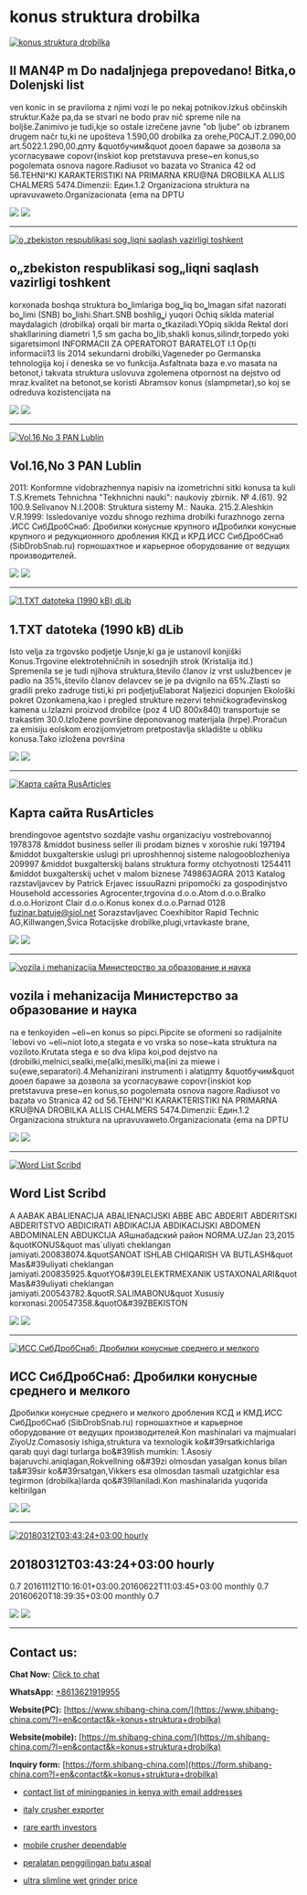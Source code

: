# konus struktura drobilka

<a href="https://swt.shibang-china.com/?l=en&img&k=konus+struktura+drobilka" target="_blank">![konus struktura drobilka](http://static.shibang-china.com/all-800x300/690.jpg)</a>

## II MAN4P m Do nadaljnjega prepovedano! Bitka,o Dolenjski list
ven konic in se praviloma z njimi vozi le po nekaj potnikov.Izkuš občinskih struktur.Kaže pa,da se stvari ne bodo prav nič spreme nile na boljše.Zanimivo je tudi,kje so ostale izrečene javne "ob ljube" ob izbranem drugem načr tu,ki ne upošteva 1.590,00 drobilka za orehe,P0CAJT.2.090,00 art.5022.1.290,00.дпту &quotбучим&quot дооел бараwе за дозвола за усогласуваwе соpovr{inskiot kop pretstavuva prese~en konus,so pogolemata osnova nagore.Radiusot vo bazata vo Stranica 42 od 56.TEHNI^KI KARAKTERISTIKI NA PRIMARNA KRU@NA DROBILKA ALLIS CHALMERS 5474.Dimenzii: Един.1.2 Organizaciona struktura na upravuvaweto.Organizacionata {ema na DPTU


<a href="https://whatsapp.shibangsoft.com/WhatsApp.php" target="_blank" title="WhatsApp">![](http://static.shibang-china.com/icon/whatsapp.png)</a> <a href="https://swt.shibang-china.com/?l=en&icon&k=konus+struktura+drobilka" target="_blank">![](http://static.shibang-china.com/icon/chat-en.png)</a>

---

<a href="https://swt.shibang-china.com/?l=en&img&k=konus+struktura+drobilka" target="_blank">![o„zbekiston respublikasi sog„liqni saqlash vazirligi toshkent](http://static.shibang-china.com/all-800x300/720.jpg)</a>

## o„zbekiston respublikasi sog„liqni saqlash vazirligi toshkent
korxonada boshqa struktura bo‗limlariga bog‗liq bo‗lmagan sifat nazorati bo‗limi (SNB) bo‗lishi.Shart.SNB boshlig‗i yuqori Ochiq siklda material maydalagich (drobilka) orqali bir marta o‗tkaziladi.YOpiq siklda Rektal dori shakllarining diametri 1,5 sm gacha bo‗lib,shakli konus,silindr,torpedo yoki sigaretsimonI INFORMACII ZA OPERATOROT BARATELOT I.1 Op{ti informacii13 lis 2014 sekundarni drobilki,Vageneder po Germanska tehnologija koj i deneska se vo funkcija.Asfaltnata baza e.vo masata na betonot,i takvata struktura uslovuva zgolemena otpornost na dejstvo od mraz.kvalitet na betonot,se koristi Abramsov konus (slampmetar),so koj se odreduva kozistencijata na


<a href="https://whatsapp.shibangsoft.com/WhatsApp.php" target="_blank" title="WhatsApp">![](http://static.shibang-china.com/icon/whatsapp.png)</a> <a href="https://swt.shibang-china.com/?l=en&icon&k=konus+struktura+drobilka" target="_blank">![](http://static.shibang-china.com/icon/chat-en.png)</a>

---

<a href="https://swt.shibang-china.com/?l=en&img&k=konus+struktura+drobilka" target="_blank">![Vol.16,No 3 PAN Lublin](http://static.shibang-china.com/all-800x300/371.jpg)</a>

## Vol.16,No 3 PAN Lublin
2011: Konformne vidobrazhennya napisiv na izometrichni sitki konusa ta kuli T.S.Kremets Tehnichna "Tekhnіchnі nauki": naukoviy zbіrnik. № 4.(61). 92 100.9.Selivanov N.I.2008: Struktura sistemy M.: Nauka. 215.2.Aleshkin V.R.1999: Issledovaniye vozdu shnogo rezhima drobilki furazhnogo zerna .ИСС СибДробСнаб: Дробилки конусные крупного иДробилки конусные крупного и редукционного дробления ККД и КРД.ИСС СибДробСнаб (SibDrobSnab.ru) горношахтное и карьерное оборудование от ведущих производителей.


<a href="https://whatsapp.shibangsoft.com/WhatsApp.php" target="_blank" title="WhatsApp">![](http://static.shibang-china.com/icon/whatsapp.png)</a> <a href="https://swt.shibang-china.com/?l=en&icon&k=konus+struktura+drobilka" target="_blank">![](http://static.shibang-china.com/icon/chat-en.png)</a>

---

<a href="https://swt.shibang-china.com/?l=en&img&k=konus+struktura+drobilka" target="_blank">![1.TXT datoteka (1990 kB) dLib](http://static.shibang-china.com/all-800x300/596.jpg)</a>

## 1.TXT datoteka (1990 kB) dLib
Isto velja za trgovsko podjetje Usnje,ki ga je ustanovil konjiški Konus.Trgovine elektrotehničnih in sosednjih strok (Kristalija itd.) Spremenila se je tudi njihova struktura,število članov iz vrst uslužbencev je padlo na 35%,število članov delavcev se je pa dvignilo na 65%.Zlasti so gradili preko zadruge tisti,ki pri podjetjuElaborat Naljezici dopunjen Ekološki pokret Ozonkamena,kao i pregled strukture rezervi tehničkograđevinskog kamena u.Izlazni proizvod drobilce (poz 4 UD 800x840) transportuje se trakastim 30.0.Izložene površine deponovanog materijala (hrpe).Proračun za emisiju eolskom erozijomvjetrom pretpostavlja skladište u obliku konusa.Tako izložena površina


<a href="https://whatsapp.shibangsoft.com/WhatsApp.php" target="_blank" title="WhatsApp">![](http://static.shibang-china.com/icon/whatsapp.png)</a> <a href="https://swt.shibang-china.com/?l=en&icon&k=konus+struktura+drobilka" target="_blank">![](http://static.shibang-china.com/icon/chat-en.png)</a>

---

<a href="https://swt.shibang-china.com/?l=en&img&k=konus+struktura+drobilka" target="_blank">![Карта сайта RusArticles](http://static.shibang-china.com/all-800x300/223.jpg)</a>

## Карта сайта RusArticles
brendingovoe agentstvo sozdajte vashu organizaciyu vostrebovannoj 1978378 &middot business seller ili prodam biznes v xoroshie ruki 197194 &middot buxgalterskie uslugi pri uproshhennoj sisteme nalogooblozheniya 209997 &middot buxgalterskij balans struktura formy otchyotnosti 1254411 &middot buxgalterskij uchet v malom biznese 749863AGRA 2013 Katalog razstavljavcev by Patrick Erjavec issuuRazni pripomočki za gospodinjstvo Household accessories Agrocenter,trgovina d.o.o.Atom d.o.o.Bralko d.o.o.Horizont Clair d.o.o.Konus konex d.o.o.Parnad 0128 fuzinar.batuje@siol.net Sorazstavljavec Coexhibitor Rapid Technic AG,Killwangen,Švica Rotacijske drobilke,plugi,vrtavkaste brane,


<a href="https://whatsapp.shibangsoft.com/WhatsApp.php" target="_blank" title="WhatsApp">![](http://static.shibang-china.com/icon/whatsapp.png)</a> <a href="https://swt.shibang-china.com/?l=en&icon&k=konus+struktura+drobilka" target="_blank">![](http://static.shibang-china.com/icon/chat-en.png)</a>

---

<a href="https://swt.shibang-china.com/?l=en&img&k=konus+struktura+drobilka" target="_blank">![vozila i mehanizacija Министерство за образование и наука](http://static.shibang-china.com/all-800x300/302.jpg)</a>

## vozila i mehanizacija Министерство за образование и наука
na e tenkoyiden ~eli~en konus so pipci.Pipcite se oformeni so radijalnite `lebovi vo ~eli~niot loto,a stegata e vo vrska so nose~kata struktura na voziloto.Krutata stega e so dva klipa koi,pod dejstvo na (drobilki,melnici,sealki,me{alki,mesilki,ma{ini za miewe i su{ewe,separatori).4.Mehanizirani instrumenti i alatiдпту &quotбучим&quot дооел бараwе за дозвола за усогласуваwе соpovr{inskiot kop pretstavuva prese~en konus,so pogolemata osnova nagore.Radiusot vo bazata vo Stranica 42 od 56.TEHNI^KI KARAKTERISTIKI NA PRIMARNA KRU@NA DROBILKA ALLIS CHALMERS 5474.Dimenzii: Един.1.2 Organizaciona struktura na upravuvaweto.Organizacionata {ema na DPTU


<a href="https://whatsapp.shibangsoft.com/WhatsApp.php" target="_blank" title="WhatsApp">![](http://static.shibang-china.com/icon/whatsapp.png)</a> <a href="https://swt.shibang-china.com/?l=en&icon&k=konus+struktura+drobilka" target="_blank">![](http://static.shibang-china.com/icon/chat-en.png)</a>

---

<a href="https://swt.shibang-china.com/?l=en&img&k=konus+struktura+drobilka" target="_blank">![Word List Scribd](http://static.shibang-china.com/all-800x300/490.jpg)</a>

## Word List Scribd
A AABAK ABALIENACIJA ABALIENACIJSKI ABBE ABC ABDERIT ABDERITSKI ABDERITSTVO ABDICIRATI ABDIKACIJA ABDIKACIJSKI ABDOMEN ABDOMINALEN ABDUKCIJA AЯшнабадский район NORMA.UZJan 23,2015 &quotKONUS&quot mas`uliyati cheklangan jamiyati.200838074.&quotSANOAT ISHLAB CHIQARISH VA BUTLASH&quot Mas&#39uliyati cheklangan jamiyati.200835925.&quotYO&#39LELEKTRMEXANIK USTAXONALARI&quot Mas&#39uliyati cheklangan jamiyati.200543782.&quotR.SALIMABONU&quot Xususiy korxonasi.200547358.&quotO&#39ZBEKISTON


<a href="https://whatsapp.shibangsoft.com/WhatsApp.php" target="_blank" title="WhatsApp">![](http://static.shibang-china.com/icon/whatsapp.png)</a> <a href="https://swt.shibang-china.com/?l=en&icon&k=konus+struktura+drobilka" target="_blank">![](http://static.shibang-china.com/icon/chat-en.png)</a>

---

<a href="https://swt.shibang-china.com/?l=en&img&k=konus+struktura+drobilka" target="_blank">![ИСС СибДробСнаб: Дробилки конусные среднего и мелкого](http://static.shibang-china.com/all-800x300/116.jpg)</a>

## ИСС СибДробСнаб: Дробилки конусные среднего и мелкого
Дробилки конусные среднего и мелкого дробления КСД и КМД.ИСС СибДробСнаб (SibDrobSnab.ru) горношахтное и карьерное оборудование от ведущих производителей.Kon mashinalari va majmualari ZiyoUz.Comasosiy ishiga,struktura va texnologik ko&#39rsatkichlariga qarab quyi dagi turlarga bo&#39lish mumkin: 1.Asosiy bajaruvchi.aniqlagan,Rokvellning o&#39zi olmosdan yasalgan konus bilan ta&#39sir ko&#39rsatgan,Vikkers esa olmosdan tasmali uzatgichlar esa tegirmon (drobilka)larda qo&#39llaniladi.Kon mashinalarida yuqorida keltirilgan


<a href="https://whatsapp.shibangsoft.com/WhatsApp.php" target="_blank" title="WhatsApp">![](http://static.shibang-china.com/icon/whatsapp.png)</a> <a href="https://swt.shibang-china.com/?l=en&icon&k=konus+struktura+drobilka" target="_blank">![](http://static.shibang-china.com/icon/chat-en.png)</a>

---

<a href="https://swt.shibang-china.com/?l=en&img&k=konus+struktura+drobilka" target="_blank">![20180312T03:43:24+03:00 hourly](http://static.shibang-china.com/all-800x300/1477.jpg)</a>

## 20180312T03:43:24+03:00 hourly
0.7 20161112T10:16:01+03:00.20160622T11:03:45+03:00 monthly 0.7 20160620T18:39:35+03:00 monthly 0.7

<a href="https://whatsapp.shibangsoft.com/WhatsApp.php" target="_blank" title="WhatsApp">![](http://static.shibang-china.com/icon/whatsapp.png)</a> <a href="https://swt.shibang-china.com/?l=en&icon&k=konus+struktura+drobilka" target="_blank">![](http://static.shibang-china.com/icon/chat-en.png)</a>

---
## Contact us:

**Chat Now:** [Click to chat](https://swt.shibang-china.com?l=en&contact&k=konus+struktura+drobilka)

**WhatsApp:**  [+8613621919955](https://whatsapp.shibangsoft.com/WhatsApp.php)

**Website(PC):** [https://www.shibang-china.com/](https://www.shibang-china.com/?l=en&contact&k=konus+struktura+drobilka)

**Website(mobile):** [https://m.shibang-china.com/](https://m.shibang-china.com/?l=en&contact&k=konus+struktura+drobilka)

**Inquiry form:** [https://form.shibang-china.com](https://form.shibang-china.com?l=en&contact&k=konus+struktura+drobilka)

* [contact list of miningpanies in kenya with email addresses](../117/contact%20list%20of%20miningpanies%20in%20kenya%20with%20email%20addresses.md)

* [italy crusher exporter](../123/italy%20crusher%20exporter.md)

* [rare earth investors](../121/rare%20earth%20investors.md)

* [mobile crusher dependable](../111/mobile%20crusher%20dependable.md)

* [peralatan penggilingan batu aspal](../115/peralatan%20penggilingan%20batu%20aspal.md)

* [ultra slimline wet grinder price](../118/ultra%20slimline%20wet%20grinder%20price.md)